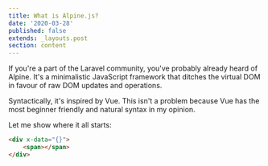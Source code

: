 ```yaml
---
title: What is Alpine.js?
date: '2020-03-28'
published: false
extends: _layouts.post
section: content
---
```

If you're a part of the Laravel community, you've probably already heard of Alpine. It's a minimalistic JavaScript framework that ditches the virtual DOM in favour of raw DOM updates and operations.

Syntactically, it's inspired by Vue. This isn't a problem because Vue has the most beginner friendly and natural syntax in my opinion.

Let me show where it all starts:

```html
<div x-data="{}">
    <span></span>
</div>
```